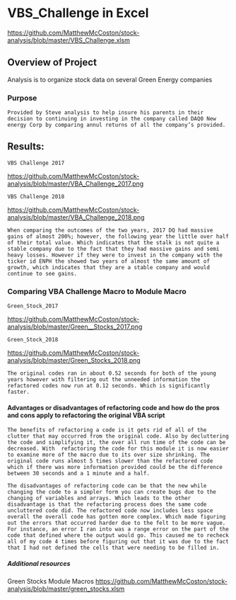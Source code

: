 # VBS_Challenge in Excel
https://github.com/MatthewMcCoston/stock-analysis/blob/master/VBS_Challenge.xlsm

## Overview of Project
   Analysis is to organize stock data on several Green Energy companies 

### Purpose
    Provided by Steve analysis to help insure his parents in their decision to continuing in investing in the company called DAQ0 New energy Corp by comparing annul returns of all the company’s provided.

## Results:
    VBS Challenge 2017
https://github.com/MatthewMcCoston/stock-analysis/blob/master/VBA_Challenge_2017.png

    VBS Challenge 2018
https://github.com/MatthewMcCoston/stock-analysis/blob/master/VBA_Challenge_2018.png   
    
    When comparing the outcomes of the two years, 2017 DQ had massive gains of almost 200%; however, the following year the little over half of their total value. Which indicates that the stalk is not quite a stable company due to the fact that they had massive gains and semi heavy losses. However if they were to invest in the company with the ticker id ENPH the showed two years of almost the same amount of growth, which indicates that they are a stable company and would continue to see gains.

### Comparing VBA Challenge Macro to Module Macro
    Green_Stock_2017
https://github.com/MatthewMcCoston/stock-analysis/blob/master/Green__Stocks_2017.png

    Green_Stock_2018
https://github.com/MatthewMcCoston/stock-analysis/blob/master/Green_Stocks_2018.png
    
    The original codes ran in about 0.52 seconds for both of the young years however with filtering out the unneeded information the refactored codes now run at 0.12 seconds. Which is significantly faster. 
#### Advantages or disadvantages of refactoring code and how do the pros and cons apply to refactoring the original VBA script
    The benefits of refactoring a code is it gets rid of all of the clutter that may occurred from the original code. Also by decluttering the code and simplifying it, the over all run time of the code can be decreased. With  refactoring the code for this module it is now easier to examine more of the macro due to its over size shrinking. The original code runs almost 5 times slower than the refactored code which if there was more information provided could be the difference between 30 seconds and a 1 minute and a half. 

    The disadvantages of refactoring code can be that the new while changing the code to a simpler form you can create bugs due to the changing of variables and arrays. Which leads to the other disadvantage is that the refactoring process does the same code uncluttered code did. The refactored code now includes less space overall the overall code has gotten more complex. Which made figuring out the errors that occurred harder due to the felt to be more vague. For instance, an error I ran into was a range error on the part of the code that defined where the output would go. This caused me to recheck all of my code 4 times before figuring out that it was due to the fact that I had not defined the cells that were needing to be filled in.

##### Additional resources
Green Stocks Module Macros
https://github.com/MatthewMcCoston/stock-analysis/blob/master/green_stocks.xlsm


  